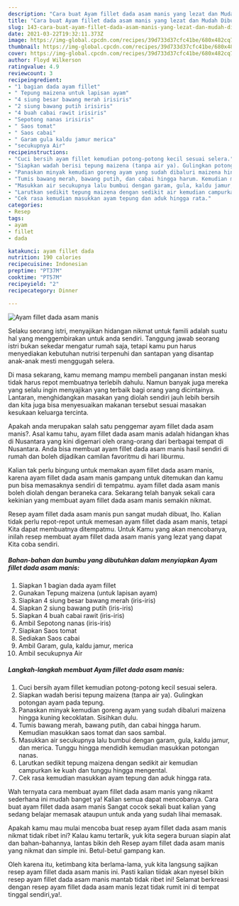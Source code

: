 ```yaml
---
description: "Cara buat Ayam fillet dada asam manis yang lezat dan Mudah Dibuat"
title: "Cara buat Ayam fillet dada asam manis yang lezat dan Mudah Dibuat"
slug: 143-cara-buat-ayam-fillet-dada-asam-manis-yang-lezat-dan-mudah-dibuat
date: 2021-03-22T19:32:11.373Z
image: https://img-global.cpcdn.com/recipes/39d733d37cfc41be/680x482cq70/ayam-fillet-dada-asam-manis-foto-resep-utama.jpg
thumbnail: https://img-global.cpcdn.com/recipes/39d733d37cfc41be/680x482cq70/ayam-fillet-dada-asam-manis-foto-resep-utama.jpg
cover: https://img-global.cpcdn.com/recipes/39d733d37cfc41be/680x482cq70/ayam-fillet-dada-asam-manis-foto-resep-utama.jpg
author: Floyd Wilkerson
ratingvalue: 4.9
reviewcount: 3
recipeingredient:
- "1 bagian dada ayam fillet"
- " Tepung maizena untuk lapisan ayam"
- "4 siung besar bawang merah irisiris"
- "2 siung bawang putih irisiris"
- "4 buah cabai rawit irisiris"
- "Sepotong nanas irisiris"
- " Saos tomat"
- " Saos cabai"
- " Garam gula kaldu jamur merica"
- "secukupnya Air"
recipeinstructions:
- "Cuci bersih ayam fillet kemudian potong-potong kecil sesuai selera."
- "Siapkan wadah berisi tepung maizena (tanpa air ya). Gulingkan potongan ayam pada tepung."
- "Panaskan minyak kemudian goreng ayam yang sudah dibaluri maizena hingga kuning kecoklatan. Sisihkan dulu."
- "Tumis bawang merah, bawang putih, dan cabai hingga harum. Kemudian masukkan saos tomat dan saos sambal."
- "Masukkan air secukupnya lalu bumbui dengan garam, gula, kaldu jamur, dan merica. Tunggu hingga mendidih kemudian masukkan potongan nanas."
- "Larutkan sedikit tepung maizena dengan sedikit air kemudian campurkan ke kuah dan tunggu hingga mengental."
- "Cek rasa kemudian masukkan ayam tepung dan aduk hingga rata."
categories:
- Resep
tags:
- ayam
- fillet
- dada

katakunci: ayam fillet dada 
nutrition: 190 calories
recipecuisine: Indonesian
preptime: "PT37M"
cooktime: "PT57M"
recipeyield: "2"
recipecategory: Dinner

---
```



![Ayam fillet dada asam manis](https://img-global.cpcdn.com/recipes/39d733d37cfc41be/680x482cq70/ayam-fillet-dada-asam-manis-foto-resep-utama.jpg)

Selaku seorang istri, menyajikan hidangan nikmat untuk famili adalah suatu hal yang menggembirakan untuk anda sendiri. Tanggung jawab seorang istri bukan sekedar mengatur rumah saja, tetapi kamu pun harus menyediakan kebutuhan nutrisi terpenuhi dan santapan yang disantap anak-anak mesti menggugah selera.

Di masa  sekarang, kamu memang mampu membeli panganan instan meski tidak harus repot membuatnya terlebih dahulu. Namun banyak juga mereka yang selalu ingin menyajikan yang terbaik bagi orang yang dicintainya. Lantaran, menghidangkan masakan yang diolah sendiri jauh lebih bersih dan kita juga bisa menyesuaikan makanan tersebut sesuai masakan kesukaan keluarga tercinta. 



Apakah anda merupakan salah satu penggemar ayam fillet dada asam manis?. Asal kamu tahu, ayam fillet dada asam manis adalah hidangan khas di Nusantara yang kini digemari oleh orang-orang dari berbagai tempat di Nusantara. Anda bisa membuat ayam fillet dada asam manis hasil sendiri di rumah dan boleh dijadikan camilan favoritmu di hari liburmu.

Kalian tak perlu bingung untuk memakan ayam fillet dada asam manis, karena ayam fillet dada asam manis gampang untuk ditemukan dan kamu pun bisa memasaknya sendiri di tempatmu. ayam fillet dada asam manis boleh diolah dengan beraneka cara. Sekarang telah banyak sekali cara kekinian yang membuat ayam fillet dada asam manis semakin nikmat.

Resep ayam fillet dada asam manis pun sangat mudah dibuat, lho. Kalian tidak perlu repot-repot untuk memesan ayam fillet dada asam manis, tetapi Kita dapat membuatnya ditempatmu. Untuk Kamu yang akan mencobanya, inilah resep membuat ayam fillet dada asam manis yang lezat yang dapat Kita coba sendiri.

<!--inarticleads1-->

##### Bahan-bahan dan bumbu yang dibutuhkan dalam menyiapkan Ayam fillet dada asam manis:

1. Siapkan 1 bagian dada ayam fillet
1. Gunakan  Tepung maizena (untuk lapisan ayam)
1. Siapkan 4 siung besar bawang merah (iris-iris)
1. Siapkan 2 siung bawang putih (iris-iris)
1. Siapkan 4 buah cabai rawit (iris-iris)
1. Ambil Sepotong nanas (iris-iris)
1. Siapkan  Saos tomat
1. Sediakan  Saos cabai
1. Ambil  Garam, gula, kaldu jamur, merica
1. Ambil secukupnya Air




<!--inarticleads2-->

##### Langkah-langkah membuat Ayam fillet dada asam manis:

1. Cuci bersih ayam fillet kemudian potong-potong kecil sesuai selera.
1. Siapkan wadah berisi tepung maizena (tanpa air ya). Gulingkan potongan ayam pada tepung.
1. Panaskan minyak kemudian goreng ayam yang sudah dibaluri maizena hingga kuning kecoklatan. Sisihkan dulu.
1. Tumis bawang merah, bawang putih, dan cabai hingga harum. Kemudian masukkan saos tomat dan saos sambal.
1. Masukkan air secukupnya lalu bumbui dengan garam, gula, kaldu jamur, dan merica. Tunggu hingga mendidih kemudian masukkan potongan nanas.
1. Larutkan sedikit tepung maizena dengan sedikit air kemudian campurkan ke kuah dan tunggu hingga mengental.
1. Cek rasa kemudian masukkan ayam tepung dan aduk hingga rata.




Wah ternyata cara membuat ayam fillet dada asam manis yang nikamt sederhana ini mudah banget ya! Kalian semua dapat mencobanya. Cara buat ayam fillet dada asam manis Sangat cocok sekali buat kalian yang sedang belajar memasak ataupun untuk anda yang sudah lihai memasak.

Apakah kamu mau mulai mencoba buat resep ayam fillet dada asam manis nikmat tidak ribet ini? Kalau kamu tertarik, yuk kita segera buruan siapin alat dan bahan-bahannya, lantas bikin deh Resep ayam fillet dada asam manis yang nikmat dan simple ini. Betul-betul gampang kan. 

Oleh karena itu, ketimbang kita berlama-lama, yuk kita langsung sajikan resep ayam fillet dada asam manis ini. Pasti kalian tiidak akan nyesel bikin resep ayam fillet dada asam manis mantab tidak ribet ini! Selamat berkreasi dengan resep ayam fillet dada asam manis lezat tidak rumit ini di tempat tinggal sendiri,ya!.

